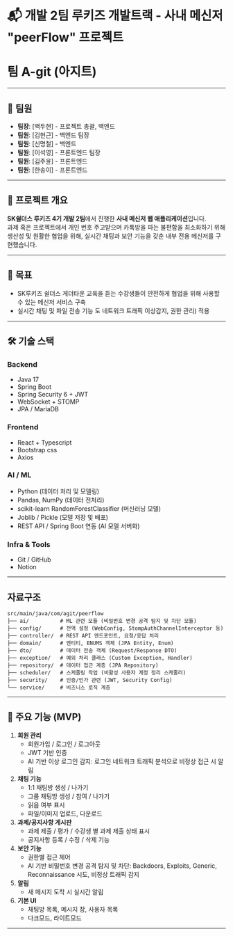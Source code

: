 # 📬 개발 2팀 루키즈 개발트랙 - 사내 메신저 "peerFlow" 프로젝트
# 팀 A-git (아지트) 

---

## 👥 팀원
- **팀장**: [백두현] - 프로젝트 총괄, 백엔드
- **팀원**: [김현근] - 백엔드 팀장
- **팀원**: [신명철] - 백엔드
- **팀원**: [이석영] - 프론트엔드 팀장
- **팀원**: [김주윤] - 프론트엔드
- **팀원**: [한송이] - 프론트엔드

---

## 📌 프로젝트 개요
**SK쉴더스 루키즈 4기 개발 2팀**에서 진행한 **사내 메신저 웹 애플리케이션**입니다.  
과제 혹은 프로젝트에서 개인 번호 주고받으며 카톡방을 파는 불편함을 최소화하기 위해 생산성 및 원활한 협업을 위해, 실시간 채팅과 보안 기능을 갖춘 내부 전용 메신저를 구현했습니다.

---

## 🎯 목표
- SK루키즈 쉴더스 게더타운 교육을 듣는 수강생들이 안전하게 협업을 위해 사용할 수 있는 메신저 서비스 구축
- 실시간 채팅 및 파일 전송 기능 도 네트워크 트래픽 이상감지, 권한 관리) 적용

---

## 🛠 기술 스택
### Backend 
- Java 17
- Spring Boot
- Spring Security 6 + JWT
- WebSocket + STOMP 
- JPA / MariaDB

### Frontend
- React + Typescript
- Bootstrap css
- Axios
### AI / ML
- Python (데이터 처리 및 모델링)
- Pandas, NumPy (데이터 전처리)
- scikit-learn RandomForestClassifier (머신러닝 모델)
- Joblib / Pickle (모델 저장 및 배포)
- REST API / Spring Boot 연동 (AI 모델 서버화)
### Infra & Tools
- Git / GitHub
- Notion

---

## 자료구조
```
src/main/java/com/agit/peerflow
├── ai/          # ML 관련 모듈 (비밀번호 변경 공격 탐지 및 차단 모듈)
├── config/      # 전역 설정 (WebConfig, StompAuthChannelInterceptor 등)
├── controller/  # REST API 엔드포인트, 요청/응답 처리
├── domain/      # 엔티티, ENUMS 객체 (JPA Entity, Enum)
├── dto/         # 데이터 전송 객체 (Request/Response DTO)
├── exception/   # 예외 처리 클래스 (Custom Exception, Handler)
├── repository/  # 데이터 접근 계층 (JPA Repository)
├── scheduler/   # 스케줄링 작업 (비활성 사용자 계정 정리 스케줄러)
├── security/    # 인증/인가 관련 (JWT, Security Config)
└── service/     # 비즈니스 로직 계층
```

---
## 📂 주요 기능 (MVP)
1. **회원 관리**
   - 회원가입 / 로그인 / 로그아웃
   - JWT 기반 인증
   - AI 기반 이상 로그인 감지: 로그인 네트워크 트래픽 분석으로 비정상 접근 시 알림
2. **채팅 기능**
   - 1:1 채팅방 생성 / 나가기
   - 그룹 채팅방 생성 / 참여 / 나가기
   - 읽음 여부 표시
   - 파일/이미지 업로드, 다운로드
3. **과제/공지사항 게시판**
   - 과제 제출 / 평가 / 수강생 별 과제 제출 상태 표시
   - 공지사항 등록 / 수정 / 삭제 기능
3. **보안 기능**
   - 권한별 접근 제어
   - AI 기반 비밀번호 변경 공격 탐지 및 차단: Backdoors, Exploits, Generic, Reconnaissance 시도, 비정상 트래픽 감지
4. **알림**
   - 새 메시지 도착 시 실시간 알림
5. **기본 UI**
   - 채팅방 목록, 메시지 창, 사용자 목록
   - 다크모드, 라이트모드

---
